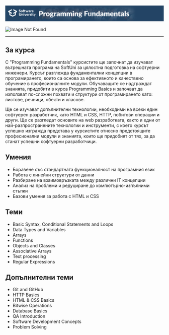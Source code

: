 ![ProgrammingFundamentals-JS](https://github.com/BoykoPetevBoev/JS-Fundamentals-May-2019/blob/master/_README/ProgrammingFundamentals.jpg)

![Image Not Found](https://github.com/ivan9paunov/SoftUni-Software-Engineering/blob/main/ProgrammingBasics-JS/Programming%20Fundamentals%20with%20JavaScript%20-%20September%202023%20-%20Certificate.jpeg)

---

## За курса

С "Programming Fundamentals" курсистите ще започнат да изучават вътрешната програма на SoftUni за цялостна подготовка на софтуерни инженери. Курсът разглежда фундаментални концепции в програмирането, които са основа за ефективното и качествено обучение в професионалните модули. Обучаващите се надграждат знанията, придобити в курса Programming Basics и започват да използват по-сложни похвати и структури от програмирането като: листове, речници, обекти и класове.

Ще се изучават допълнителни технологии, необходими на всеки един софтуерен разработчик, като HTML и CSS, HTTP, побитови операции и други. Ще се разгледат основите на web разработката, както и едни от най-разпространените технологии и инструменти, с което курсът успешно изгражда представа у курсистите относно предстоящите професионални модули и знанията, които ще придобият от тях, за да станат успешни софтуерни разработчици.

## Умения

- Боравене със стандартната функционалност на програмния език
- Работа с линейни структури от данни
- Разбиране на взаимовръзката между различни IT концепции
- Анализ на проблеми и редуциране до компютърно-изпълними стъпки
- Базови умения за работа с HTML и CSS

## Теми

- Basic Syntax, Conditional Statements and Loops
- Data Types and Variables
- Arrays
- Functions
- Objects and Classes
- Associative Arrays
- Text processing
- Regular Expressions

## Допълнителни теми

- Git and GitHub
- HTTP Basics
- HTML & CSS Basics
- Bitwise Operations
- Database Basics
- QA Introduction
- Software Development Concepts
- Problem Solving